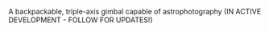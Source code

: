 A backpackable, triple-axis gimbal capable of astrophotography
(IN ACTIVE DEVELOPMENT - FOLLOW FOR UPDATES!)
